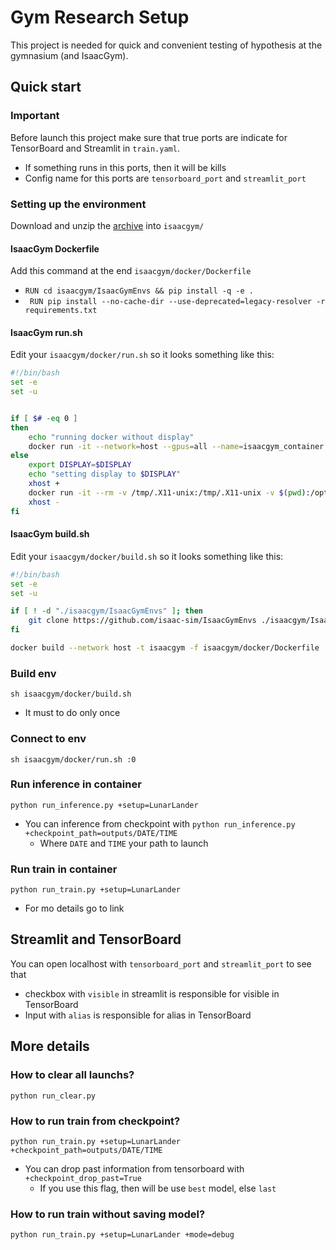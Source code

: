 # Gym Research Setup
This project is needed for quick and convenient testing of hypothesis at the gymnasium (and IsaacGym).
## Quick start
### Important
Before launch this project make sure that true ports are indicate for TensorBoard and Streamlit in `train.yaml`.
- If something runs in this ports, then it will be kills
- Config name for this ports are `tensorboard_port` and `streamlit_port`
### Setting up the environment
Download and unzip the [archive](https://developer.nvidia.com/isaac-gym/download) into `isaacgym/`
#### IsaacGym Dockerfile
Add this command at the end `isaacgym/docker/Dockerfile`
- `RUN cd isaacgym/IsaacGymEnvs && pip install -q -e .`
- `
RUN pip install --no-cache-dir --use-deprecated=legacy-resolver -r requirements.txt`
#### IsaacGym run.sh
Edit your `isaacgym/docker/run.sh` so it looks something like this:
```bash
#!/bin/bash
set -e
set -u


if [ $# -eq 0 ]
then
    echo "running docker without display"
    docker run -it --network=host --gpus=all --name=isaacgym_container isaacgym /bin/bash
else
    export DISPLAY=$DISPLAY
	echo "setting display to $DISPLAY"
	xhost +
	docker run -it --rm -v /tmp/.X11-unix:/tmp/.X11-unix -v $(pwd):/opt/isaacgym -e DISPLAY=$DISPLAY --network=host --gpus=all -p 6006:6006 -p 8501:8501 --name=isaacgym_container isaacgym /bin/bash
	xhost -
fi
```
#### IsaacGym build.sh
Edit your `isaacgym/docker/build.sh` so it looks something like this:
```bash
#!/bin/bash
set -e
set -u

if [ ! -d "./isaacgym/IsaacGymEnvs" ]; then
	git clone https://github.com/isaac-sim/IsaacGymEnvs ./isaacgym/IsaacGymEnvs
fi

docker build --network host -t isaacgym -f isaacgym/docker/Dockerfile .
```
### Build env
```
sh isaacgym/docker/build.sh
```
- It must to do only once
### Connect to env
```
sh isaacgym/docker/run.sh :0
```

### Run inference in container
```
python run_inference.py +setup=LunarLander
```
- You can inference from checkpoint with `python run_inference.py +checkpoint_path=outputs/DATE/TIME`
  - Where `DATE` and `TIME` your path to launch
### Run train in container
```
python run_train.py +setup=LunarLander
```
- For mo details go to link
## Streamlit and TensorBoard
You can open localhost with `tensorboard_port` and `streamlit_port` to see that
- checkbox with `visible` in streamlit is responsible for visible in TensorBoard
- Input with `alias` is responsible for alias in TensorBoard

## More details
### How to clear all launchs?
```
python run_clear.py
```
### How to run train from checkpoint?
```
python run_train.py +setup=LunarLander +checkpoint_path=outputs/DATE/TIME
```
- You can drop past information from tensorboard with `+checkpoint_drop_past=True`
  - If you use this flag, then will be use `best` model, else `last`
### How to run train without saving model? 
```
python run_train.py +setup=LunarLander +mode=debug
```
